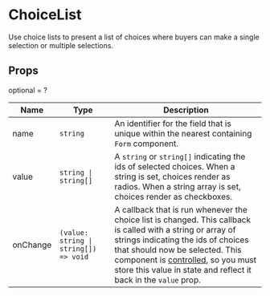 # ChoiceList

Use choice lists to present a list of choices where buyers can make
a single selection or multiple selections.

## Props

optional = ?

| Name     | Type                                                 | Description                                                                                                                                                                                                                                                                                                                                                |
| -------- | ---------------------------------------------------- | ---------------------------------------------------------------------------------------------------------------------------------------------------------------------------------------------------------------------------------------------------------------------------------------------------------------------------------------------------------- |
| name     | <code>string</code>                                  | An identifier for the field that is unique within the nearest containing `Form` component.                                                                                                                                                                                                                                                                 |
| value    | <code>string &#124; string[]</code>                  | A `string` or `string[]` indicating the ids of selected choices. When a string is set, choices render as radios. When a string array is set, choices render as checkboxes.                                                                                                                                                                                 |
| onChange | <code>(value: string &#124; string[]) => void</code> | A callback that is run whenever the choice list is changed. This callback is called with a string or array of strings indicating the ids of choices that should now be selected. This component is [controlled](https://reactjs.org/docs/forms.html#controlled-components), so you must store this value in state and reflect it back in the `value` prop. |
